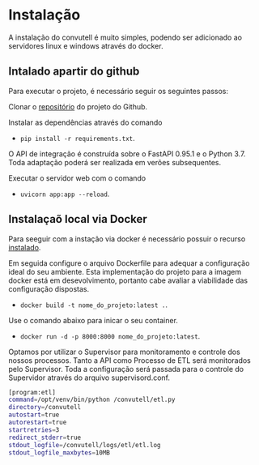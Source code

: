 # Instalação

A instalação do convutell é muito simples, podendo ser adicionado ao servidores linux e windows através do docker.

## Intalado apartir do github

Para executar o projeto, é necessário seguir os seguintes passos:

Clonar o [repositório](https://github.com/claytonlovin/convutell) do projeto do Github.

Instalar as dependências através do comando

* `pip install -r requirements.txt`.

O API de integração é construída sobre o FastAPI 0.95.1 e o Python 3.7. Toda adaptação poderá ser realizada em verões subsequentes.

Executar o servidor web com o comando

* `uvicorn app:app --reload`. 

## Instalaçaõ local via Docker

Para seeguir com a instação via docker é necessário possuir o recurso [instalado](https://docs.docker.com/engine/install/ubuntu/). 

Em seguida configure o arquivo Dockerfile para adequar a configuração ideal do seu ambiente. Esta implementação do projeto para a imagem docker está em desevolvimento, portanto cabe avaliar a viabilidade das configuração dispostas.

* `docker build -t nome_do_projeto:latest .`. 

Use o comando abaixo para inicar o seu container.

* `docker run -d -p 8000:8000 nome_do_projeto:latest`.

Optamos por utilizar o Supervisor para monitoramento e controle dos nossos processos. Tanto a API como Processo de ETL será monitorados pelo Supervisor. Toda a configuração será passada para o controle do Supervidor através do arquivo supervisord.conf.


```bash
[program:etl]
command=/opt/venv/bin/python /convutell/etl.py
directory=/convutell
autostart=true
autorestart=true
startretries=3
redirect_stderr=true
stdout_logfile=/convutell/logs/etl/etl.log
stdout_logfile_maxbytes=10MB

``` 